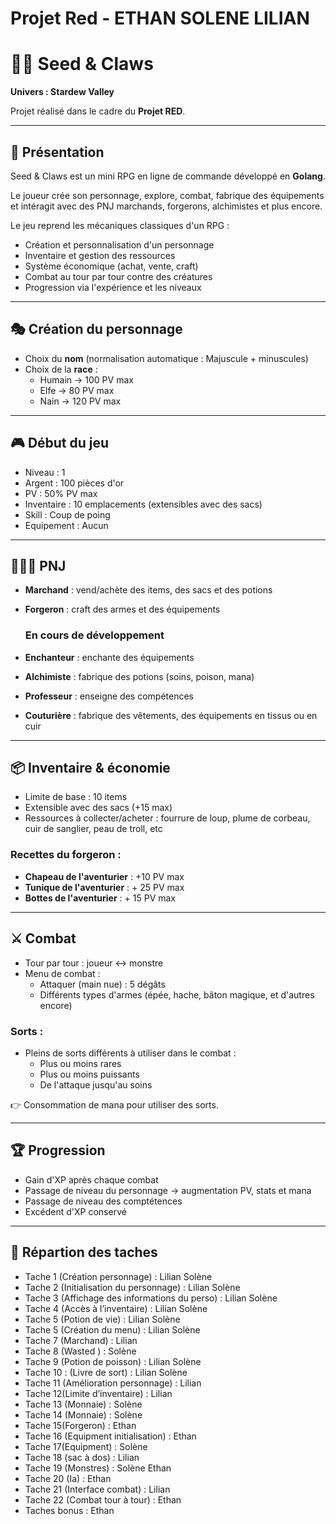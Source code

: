 # Projet Red - ETHAN SOLENE LILIAN


# 🌱🐾 Seed & Claws

**Univers : Stardew Valley**

Projet réalisé dans le cadre du **Projet RED**.

---

## 📖 Présentation

Seed & Claws est un mini RPG en ligne de commande développé en **Golang**.

Le joueur crée son personnage, explore, combat, fabrique des équipements et intéragit avec des PNJ marchands, forgerons, alchimistes et plus encore.

Le jeu reprend les mécaniques classiques d'un RPG : 
- Création et personnalisation d'un personnage
- Inventaire et gestion des ressources
- Système économique (achat, vente, craft)
- Combat au tour par tour contre des créatures
- Progression via l'expérience et les niveaux

---

## 🎭 Création du personnage

- Choix du **nom** (normalisation automatique : Majuscule + minuscules)
- Choix de la **race** :
    - Humain -> 100 PV max
    - Elfe -> 80 PV max
    - Nain -> 120 PV max

---

## 🎮 Début du jeu

- Niveau : 1
- Argent : 100 pièces d'or
- PV : 50% PV max
- Inventaire : 10 emplacements (extensibles avec des sacs)
- Skill : Coup de poing
- Equipement : Aucun

---

## 🧑‍🤝‍🧑 PNJ

- **Marchand** : vend/achète des items, des sacs et des potions
- **Forgeron** : craft des armes et des équipements
  
  ### En cours de développement
  
- **Enchanteur** : enchante des équipements
- **Alchimiste** : fabrique des potions (soins, poison, mana)
- **Professeur** : enseigne des compétences
- **Couturière** : fabrique des vêtements, des équipements en tissus ou en cuir

---

## 📦 Inventaire & économie

- Limite de base : 10 items
- Extensible avec des sacs (+15 max)
- Ressources à collecter/acheter : fourrure de loup, plume de corbeau, cuir de sanglier, peau de troll, etc

### Recettes du forgeron :
- **Chapeau de l'aventurier** : +10 PV max
- **Tunique de l'aventurier** : + 25 PV max
- **Bottes de l'aventurier** : + 15 PV max

---

## ⚔️ Combat

- Tour par tour : joueur <-> monstre
- Menu de combat : 
    - Attaquer (main nue) : 5 dégâts
    - Différents types d'armes (épée, hache, bâton magique, et d'autres encore)

### Sorts :
- Pleins de sorts différents à utiliser dans le combat :
    - Plus ou moins rares
    - Plus ou moins puissants
    - De l'attaque jusqu'au soins

👉 Consommation de mana pour utiliser des sorts.

---

## 🏆 Progression

- Gain d'XP après chaque combat
- Passage de niveau du personnage -> augmentation PV, stats et mana
- Passage de niveau des comptétences
- Excédent d'XP conservé

---

## 📙 Répartion des taches
- Tache 1 (Création personnage) : Lilian Solène
- Tache 2 (Initialisation du personnage) : Lilian Solène
- Tache 3  (Affichage des informations du perso) : Lilian Solène
- Tache 4 (Accès à l’inventaire) : Lilian Solène
- Tache 5 (Potion de vie) : Lilian Solène
- Tache 5 (Création du menu) : Lilian Solène
- Tache 7 (Marchand) : Lilian 
- Tache 8 (Wasted ) : Solène
- Tache 9 (Potion de poisson) : Lilian Solène
- Tache 10 : (Livre de sort) : Lilian Solène
- Tache 11 (Amélioration personnage) : Lilian
- Tache 12(Limite d’inventaire) : Lilian
- Tache 13 (Monnaie) : Solène
- Tache 14 (Monnaie) : Solène
- Tache 15(Forgeron) : Ethan
- Tache 16 (Equipment initialisation) : Ethan
- Tache 17(Equipment) : Solène
- Tache 18 (sac à dos) : Lilian
- Tache 19 (Monstres) : Solène Ethan
- Tache 20  (Ia) : Ethan
- Tache 21  (Interface combat) : Lilian
- Tache 22 (Combat tour à tour) : Ethan
- Taches bonus : Ethan
